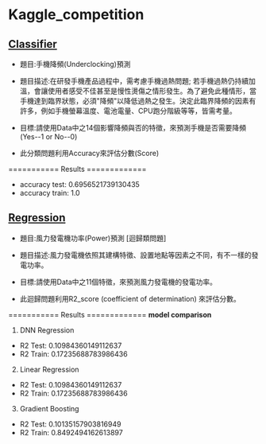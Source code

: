 # Kaggle_competition
## [Classifier](https://github.com/HaoWeiChu/Kaggle_competition/blob/main/Classifier/Kaggle_Classifier.ipynb)
* 題目:手機降頻(Underclocking)預測

* 題目描述:在研發手機產品過程中，需考慮手機過熱問題; 若手機過熱仍持續加溫，會讓使用者感受不佳甚至是慢性燙傷之情形發生。為了避免此種情形，當手機達到臨界狀態，必須"降頻"以降低過熱之發生。決定此臨界降頻的因素有許多，例如手機螢幕溫度、電池電量、CPU跑分階級等等，皆需考量。

* 目標:請使用Data中之14個影響降頻與否的特徵，來預測手機是否需要降頻(Yes--1 or No--0)
* 此分類問題利用Accuracy來評估分數(Score)

=========== Results =============
* accuracy test:  0.6956521739130435
* accuracy train:  1.0

## [Regression](https://github.com/HaoWeiChu/Kaggle_competition/blob/main/Regression/Kaggle_Regression.ipynb)
* 題目:風力發電機功率(Power)預測 [迴歸類問題]

* 題目描述:風力發電機依照其建構特徵、設置地點等因素之不同，有不一樣的發電功率。

* 目標:請使用Data中之11個特徵，來預測風力發電機的發電功率。
* 此迴歸問題利用R2_score (coefficient of determination) 來評估分數。

=========== Results =============
**model comparison**
1. DNN Regression
* R2 Test:  0.10984360149112637
* R2 Train:  0.17235688783986436

2. Linear Regression
* R2 Test:  0.10984360149112637
* R2 Train:  0.17235688783986436

3.  Gradient Boosting
* R2 Test:  0.10135157903816949
* R2 Train:  0.8492494162613897

